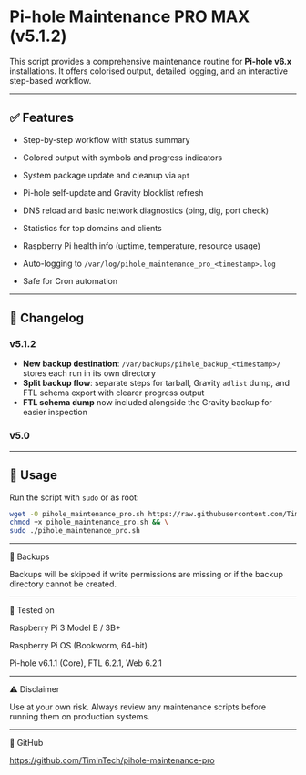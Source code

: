 # Pi-hole Maintenance PRO MAX (v5.1.2)

This script provides a comprehensive maintenance routine for **Pi-hole v6.x** installations. It offers colorised output, detailed logging, and an interactive step-based workflow.

---

## ✅ Features

- Step-by-step workflow with status summary
- Colored output with symbols and progress indicators
- System package update and cleanup via `apt`
- Pi-hole self-update and Gravity blocklist refresh

- DNS reload and basic network diagnostics (ping, dig, port check)
- Statistics for top domains and clients
- Raspberry Pi health info (uptime, temperature, resource usage)
- Auto-logging to `/var/log/pihole_maintenance_pro_<timestamp>.log`
- Safe for Cron automation

---

## 📜 Changelog

### v5.1.2
- **New backup destination**: `/var/backups/pihole_backup_<timestamp>/` stores each run in its own directory
- **Split backup flow**: separate steps for tarball, Gravity `adlist` dump, and FTL schema export with clearer progress output
- **FTL schema dump** now included alongside the Gravity backup for easier inspection

### v5.0


---

## 🔧 Usage

Run the script with `sudo` or as root:

```bash
wget -O pihole_maintenance_pro.sh https://raw.githubusercontent.com/TimInTech/pihole-maintenance-pro/main/pihole_maintenance_pro.sh && \
chmod +x pihole_maintenance_pro.sh && \
sudo ./pihole_maintenance_pro.sh
```


---

📁 Backups



Backups will be skipped if write permissions are missing or if the backup directory cannot be created.


---

🧪 Tested on

Raspberry Pi 3 Model B / 3B+

Raspberry Pi OS (Bookworm, 64-bit)

Pi-hole v6.1.1 (Core), FTL 6.2.1, Web 6.2.1



---

⚠️ Disclaimer

Use at your own risk. Always review any maintenance scripts before running them on production systems.


---

📎 GitHub

https://github.com/TimInTech/pihole-maintenance-pro

